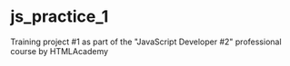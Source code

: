 # js_practice_1
Training project #1 as part of the "JavaScript Developer #2" professional course by HTMLAcademy
